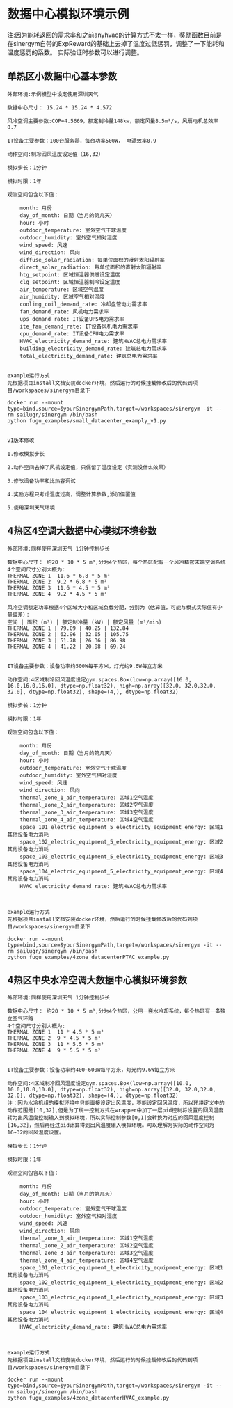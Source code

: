 # 数据中心模拟环境示例

注:因为能耗返回的需求率和之前anyhvac的计算方式不太一样，奖励函数目前是在sinergym自带的ExpReward的基础上去掉了温度过低惩罚，调整了一下能耗和温度惩罚的系数。
实际验证时参数可以进行调整。
 
## 单热区小数据中心基本参数
    
    外部环境:示例模型中设定使用深圳天气 
    
    数据中心尺寸： 15.24 * 15.24 * 4.572 
    
    风冷空调主要参数:COP=4.5669，额定制冷量148kw，额定风量8.5m³/s，风扇电机总效率0.7 
    
    IT设备主要参数：100台服务器，每台功率500W， 电源效率0.9
    
    动作空间:制冷回风温度设定值（16,32）
    
    模拟步长：1分钟
    
    模拟时限：1年
    
    观测空间包含以下值：
    
        month: 月份
        day_of_month: 日期（当月的第几天）
        hour: 小时
        outdoor_temperature: 室外空气干球温度
        outdoor_humidity: 室外空气相对湿度
        wind_speed: 风速
        wind_direction: 风向
        diffuse_solar_radiation: 每单位面积的漫射太阳辐射率
        direct_solar_radiation: 每单位面积的直射太阳辐射率
        htg_setpoint: 区域恒温器供暖设定温度  
        clg_setpoint: 区域恒温器制冷设定温度
        air_temperature: 区域空气温度
        air_humidity: 区域空气相对湿度
        cooling_coil_demand_rate: 冷却盘管电力需求率
        fan_demand_rate: 风机电力需求率
        ups_demand_rate: IT设备UPS电力需求率
        ite_fan_demand_rate: IT设备风机电力需求率
        cpu_demand_rate: IT设备CPU电力需求率
        HVAC_electricity_demand_rate: 建筑HVAC总电力需求率
        building_electricity_demand_rate: 建筑总电力需求率
        total_electricity_demand_rate: 建筑总电力需求率
    
    
    example运行方式
    先根据项目install文档安装docker环境，然后运行的时候挂载修改后的代码到项目/workspaces/sinergym目录下

    docker run --mount type=bind,source=$yourSinergymPath,target=/workspaces/sinergym -it --rm sailugr/sinergym /bin/bash
    python fugu_examples/small_datacenter_examply_v1.py

    
    v1版本修改
    
    1.修改模拟步长 
    
    2.动作空间去掉了风机设定值，只保留了温度设定（实测没什么效果） 
    
    3.修改设备功率和比热容调试 
    
    4.奖励方程只考虑温度过高，调整计算参数,添加偏置值 
    
    5.使用深圳天气环境

## 4热区4空调大数据中心模拟环境参数

    外部环境:同样使用深圳天气 1分钟控制步长 
    
    数据中心尺寸： 约20 * 10 * 5 m³,分为4个热区，每个热区配有一个风冷精密末端空调系统
    4个空间尺寸分别大概为: 
    THERMAL ZONE 1  11.6 * 6.8 * 5 m³
    THERMAL ZONE 2  9.2 * 6.8 * 5 m³
    THERMAL ZONE 3  11.6 * 4.5 * 5 m³
    THERMAL ZONE 4  9.2 * 4.5 * 5 m³
    
    风冷空调额定功率根据4个区域大小和区域负载分配，分别为（估算值，可能与模式实际值有少量偏差）：
    空间 | 面积 (m²) | 额定制冷量 (kW) | 额定风量 (m³/min)
    THERMAL ZONE 1 | 79.09 | 40.25 | 132.84
    THERMAL ZONE 2 | 62.96 | 32.05 | 105.75
    THERMAL ZONE 3 | 51.78 | 26.36 | 86.98
    THERMAL ZONE 4 | 41.22 | 20.98 | 69.24

    
    IT设备主要参数：设备功率约500W每平方米，灯光约9.6W每立方米
    
    动作空间:4区域制冷回风温度设定gym.spaces.Box(low=np.array([16.0, 16.0,16.0,16.0], dtype=np.float32), high=np.array([32.0, 32.0,32.0, 32.0], dtype=np.float32), shape=(4,), dtype=np.float32)
    
    模拟步长：1分钟
    
    模拟时限：1年
    
    观测空间包含以下值：
    
        month: 月份
        day_of_month: 日期（当月的第几天）
        hour: 小时
        outdoor_temperature: 室外空气干球温度
        outdoor_humidity: 室外空气相对湿度
        wind_speed: 风速
        wind_direction: 风向
        thermal_zone_1_air_temperature: 区域1空气温度
        thermal_zone_2_air_temperature: 区域2空气温度
        thermal_zone_3_air_temperature: 区域3空气温度
        thermal_zone_4_air_temperature: 区域4空气温度
        space_101_electric_equipment_5_electricity_equipment_energy: 区域1其他设备电力消耗
        space_102_electric_equipment_5_electricity_equipment_energy: 区域2其他设备电力消耗
        space_103_electric_equipment_5_electricity_equipment_energy: 区域3其他设备电力消耗
        space_104_electric_equipment_5_electricity_equipment_energy: 区域4其他设备电力消耗
        HVAC_electricity_demand_rate: 建筑HVAC总电力需求率

    
    
    example运行方式
    先根据项目install文档安装docker环境，然后运行的时候挂载修改后的代码到项目/workspaces/sinergym目录下

    docker run --mount type=bind,source=$yourSinergymPath,target=/workspaces/sinergym -it --rm sailugr/sinergym /bin/bash
    python fugu_examples/4zone_datacenterPTAC_example.py



## 4热区中央水冷空调大数据中心模拟环境参数

    外部环境:同样使用深圳天气 1分钟控制步长 
    
    数据中心尺寸： 约20 * 10 * 5 m³,分为4个热区，公用一套水冷却系统，每个热区有一条独立空气环路
    4个空间尺寸分别大概为: 
    THERMAL ZONE 1  11 * 4.5 * 5 m³
    THERMAL ZONE 2  9 * 4.5 * 5 m³
    THERMAL ZONE 3  11 * 5.5 * 5 m³
    THERMAL ZONE 4  9 * 5.5 * 5 m³

    
    IT设备主要参数：设备功率约400~600W每平方米，灯光约9.6W每立方米
    
    动作空间:4区域制冷回风温度设定gym.spaces.Box(low=np.array([10.0, 10.0,10.0,10.0], dtype=np.float32), high=np.array([32.0, 32.0,32.0, 32.0], dtype=np.float32), shape=(4,), dtype=np.float32)
    注：因为水冷机组的模拟环境中只能直接设定出风温度，不能设定回风温度，所以环境定义中的动作范围是[10,32],但是为了统一控制方式在wrapper中加了一层pid控制将设置的回风温度
    转为出风温度控制输入到模拟环境，所以实际控制参数[0,1]会转换为对应的回风温度控制[16,32]，然后再经过pid计算得到出风温度输入模拟环境。可以理解为实际的动作空间为16~32的回风温度设置。

    模拟步长：1分钟
    
    模拟时限：1年
    
    观测空间包含以下值：
    
        month: 月份
        day_of_month: 日期（当月的第几天）
        hour: 小时
        outdoor_temperature: 室外空气干球温度
        outdoor_humidity: 室外空气相对湿度
        wind_speed: 风速
        wind_direction: 风向
        thermal_zone_1_air_temperature: 区域1空气温度
        thermal_zone_2_air_temperature: 区域2空气温度
        thermal_zone_3_air_temperature: 区域3空气温度
        thermal_zone_4_air_temperature: 区域4空气温度
        space_101_electric_equipment_1_electricity_equipment_energy: 区域1其他设备电力消耗
        space_102_electric_equipment_1_electricity_equipment_energy: 区域2其他设备电力消耗
        space_103_electric_equipment_1_electricity_equipment_energy: 区域3其他设备电力消耗
        space_104_electric_equipment_1_electricity_equipment_energy: 区域4其他设备电力消耗
        HVAC_electricity_demand_rate: 建筑HVAC总电力需求率

    
    
    example运行方式
    先根据项目install文档安装docker环境，然后运行的时候挂载修改后的代码到项目/workspaces/sinergym目录下

    docker run --mount type=bind,source=$yourSinergymPath,target=/workspaces/sinergym -it --rm sailugr/sinergym /bin/bash
    python fugu_examples/4zone_datacenterHVAC_example.py

